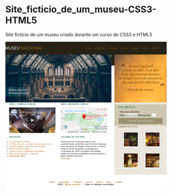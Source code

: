 # Site_ficticio_de_um_museu-CSS3-HTML5
Site fictício de um museu criado durante um curso de CSS3 e HTML5

![Layout](https://github.com/DeangellesES/Site_ficticio_de_um_museu-CSS3-HTML5/blob/master/site_museu.png)
